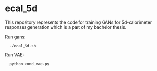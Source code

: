 # ecal_5d

This repository represents the code for training GANs for 5d-calorimeter responses generation which is a part of my bachelor thesis.

Run gans:
```
  ./ecal_5d.sh
```

Run VAE:
```
  python cond_vae.py
```
